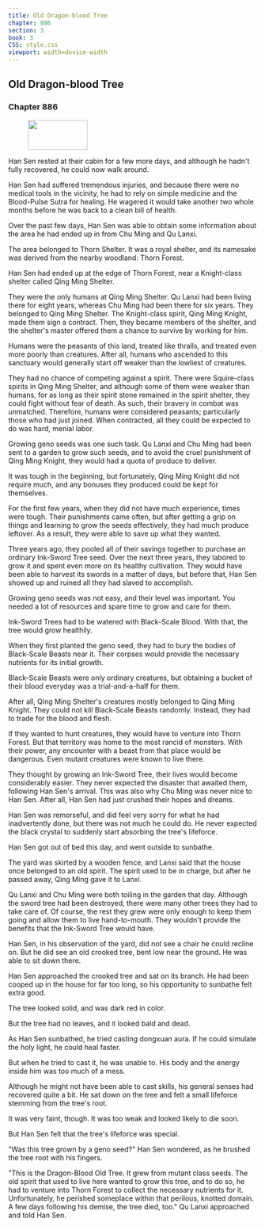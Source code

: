 ```yaml
---
title: Old Dragon-blood Tree
chapter: 886
section: 3
book: 3
CSS: style.css
viewport: width=device-width
---
```


## Old Dragon-blood Tree

### Chapter 886

<figure>
	<img src="../Images/gem.gif" alt="" id="gem" width="120" height="60" />
</figure>

Han Sen rested at their cabin for a few more days, and although he hadn't fully recovered, he could now walk around.

Han Sen had suffered tremendous injuries, and because there were no medical tools in the vicinity, he had to rely on simple medicine and the Blood-Pulse Sutra for healing. He wagered it would take another two whole months before he was back to a clean bill of health.

Over the past few days, Han Sen was able to obtain some information about the area he had ended up in from Chu Ming and Qu Lanxi.

The area belonged to Thorn Shelter. It was a royal shelter, and its namesake was derived from the nearby woodland: Thorn Forest.

Han Sen had ended up at the edge of Thorn Forest, near a Knight-class shelter called Qing Ming Shelter.

They were the only humans at Qing Ming Shelter. Qu Lanxi had been living there for eight years, whereas Chu Ming had been there for six years. They belonged to Qing Ming Shelter. The Knight-class spirit, Qing Ming Knight, made them sign a contract. Then, they became members of the shelter, and the shelter's master offered them a chance to survive by working for him.

Humans were the peasants of this land, treated like thralls, and treated even more poorly than creatures. After all, humans who ascended to this sanctuary would generally start off weaker than the lowliest of creatures.

They had no chance of competing against a spirit. There were Squire-class spirits in Qing Ming Shelter, and although some of them were weaker than humans, for as long as their spirit stone remained in the spirit shelter, they could fight without fear of death. As such, their bravery in combat was unmatched. Therefore, humans were considered peasants; particularly those who had just joined. When contracted, all they could be expected to do was hard, menial labor.

Growing geno seeds was one such task. Qu Lanxi and Chu Ming had been sent to a garden to grow such seeds, and to avoid the cruel punishment of Qing Ming Knight, they would had a quota of produce to deliver.

It was tough in the beginning, but fortunately, Qing Ming Knight did not require much, and any bonuses they produced could be kept for themselves.

For the first few years, when they did not have much experience, times were tough. Their punishments came often, but after getting a grip on things and learning to grow the seeds effectively, they had much produce leftover. As a result, they were able to save up what they wanted.

Three years ago, they pooled all of their savings together to purchase an ordinary Ink-Sword Tree seed. Over the next three years, they labored to grow it and spent even more on its healthy cultivation. They would have been able to harvest its swords in a matter of days, but before that, Han Sen showed up and ruined all they had slaved to accomplish.

Growing geno seeds was not easy, and their level was important. You needed a lot of resources and spare time to grow and care for them.

Ink-Sword Trees had to be watered with Black-Scale Blood. With that, the tree would grow healthily.

When they first planted the geno seed, they had to bury the bodies of Black-Scale Beasts near it. Their corpses would provide the necessary nutrients for its initial growth.

Black-Scale Beasts were only ordinary creatures, but obtaining a bucket of their blood everyday was a trial-and-a-half for them.

After all, Qing Ming Shelter's creatures mostly belonged to Qing Ming Knight. They could not kill Black-Scale Beasts randomly. Instead, they had to trade for the blood and flesh.

If they wanted to hunt creatures, they would have to venture into Thorn Forest. But that territory was home to the most rancid of monsters. With their power, any encounter with a beast from that place would be dangerous. Even mutant creatures were known to live there.

They thought by growing an Ink-Sword Tree, their lives would become considerably easier. They never expected the disaster that awaited them, following Han Sen's arrival. This was also why Chu Ming was never nice to Han Sen. After all, Han Sen had just crushed their hopes and dreams.

Han Sen was remorseful, and did feel very sorry for what he had inadvertently done, but there was not much he could do. He never expected the black crystal to suddenly start absorbing the tree's lifeforce.

Han Sen got out of bed this day, and went outside to sunbathe.

The yard was skirted by a wooden fence, and Lanxi said that the house once belonged to an old spirit. The spirit used to be in charge, but after he passed away, Qing Ming gave it to Lanxi.

Qu Lanxi and Chu Ming were both toiling in the garden that day. Although the sword tree had been destroyed, there were many other trees they had to take care of. Of course, the rest they grew were only enough to keep them going and allow them to live hand-to-mouth. They wouldn't provide the benefits that the Ink-Sword Tree would have.

Han Sen, in his observation of the yard, did not see a chair he could recline on. But he did see an old crooked tree, bent low near the ground. He was able to sit down there.

Han Sen approached the crooked tree and sat on its branch. He had been cooped up in the house for far too long, so his opportunity to sunbathe felt extra good.

The tree looked solid, and was dark red in color.

But the tree had no leaves, and it looked bald and dead.

As Han Sen sunbathed, he tried casting dongxuan aura. If he could simulate the holy light, he could heal faster.

But when he tried to cast it, he was unable to. His body and the energy inside him was too much of a mess.

Although he might not have been able to cast skills, his general senses had recovered quite a bit. He sat down on the tree and felt a small lifeforce stemming from the tree's root.

It was very faint, though. It was too weak and looked likely to die soon.

But Han Sen felt that the tree's lifeforce was special.

"Was this tree grown by a geno seed?" Han Sen wondered, as he brushed the tree root with his fingers.

"This is the Dragon-Blood Old Tree. It grew from mutant class seeds. The old spirit that used to live here wanted to grow this tree, and to do so, he had to venture into Thorn Forest to collect the necessary nutrients for it. Unfortunately, he perished someplace within that perilous, knotted domain. A few days following his demise, the tree died, too." Qu Lanxi approached and told Han Sen.